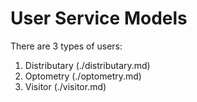 # User Service Models    
There are 3 types of users:  
1. Distributary (./distributary.md)
2. Optometry (./optometry.md)
3. Visitor (./visitor.md)


